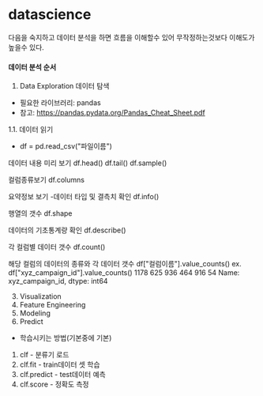 # datascience


다음을 숙지하고 데이터 분석을 하면 흐름을 이해할수 있어 무작정하는것보다 이해도가 높을수 있다.

#### 데이터 분석 순서
1. Data Exploration 데이터 탐색
- 필요한 라이브러리: pandas
- 참고: https://pandas.pydata.org/Pandas_Cheat_Sheet.pdf

1.1. 데이터 읽기
- df = pd.read_csv("파일이름")

데이터 내용 미리 보기
df.head()
df.tail()
df.sample()

컬럼종류보기
df.columns

요약정보 보기 -데이터 타입 및 결측치 확인
df.info()

행열의 갯수
df.shape

데이터의 기초통계량 확인
df.describe()

각 컬럼별 데이터 갯수
df.count()

해당 컬럼의 데이터의 종류와 각 데이터 갯수
df["컬럼이름"].value_counts()
ex. df["xyz_campaign_id"].value_counts()
1178    625
936     464
916      54
Name: xyz_campaign_id, dtype: int64







3. Visualization
4. Feature Engineering
5. Modeling
6. Predict

- 학습시키는 방법(기본중에 기본)
1. clf - 분류기 로드
2. clf.fit - train데이터 셋 학습
3. clf.predict - test데이터 예측
4. clf.score - 정확도 측정


